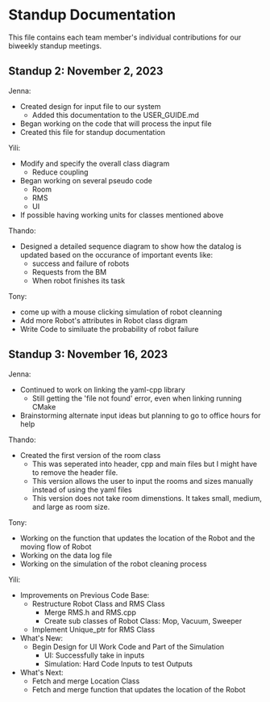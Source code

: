 # Standup Documentation

This file contains each team member's individual contributions for our biweekly standup meetings.

## Standup 2: November 2, 2023

Jenna: 
+ Created design for input file to our system
    + Added this documentation to the USER_GUIDE.md
+ Began working on the code that will process the input file
+ Created this file for standup documentation

Yili:
+ Modify and specify the overall class diagram
    + Reduce coupling
+ Began working on several pseudo code
    + Room
    + RMS
    + UI
+ If possible having working units for classes mentioned above

Thando:
+ Designed a detailed sequence diagram to show how the datalog is updated based on the occurance of important events like:
    + success and failure of robots
    + Requests from the BM
    + When robot finishes its task

Tony: 
+ come up with a mouse clicking simulation of robot cleanning
+ Add more Robot's attributes in Robot class digram
+ Write Code to similuate the probability of robot failure

## Standup 3: November 16, 2023

Jenna:
+ Continued to work on linking the yaml-cpp library
    + Still getting the 'file not found' error, even when linking running CMake
+ Brainstorming alternate input ideas but planning to go to office hours for help

Thando:
+ Created the first version of the room class
    + This was seperated into header, cpp and main files but I might have to remove the header file.
    + This version allows the user to input the rooms and sizes manually instead of using the yaml files
    + This version does not take room dimenstions. It takes small, medium, and large as room size.

Tony:
+ Working on the function that updates the location of the Robot and the moving flow of Robot
+ Working on the data log file
+ Working on the simulation of the robot cleaning process

Yili:
+ Improvements on Previous Code Base:
    + Restructure Robot Class and RMS Class
        + Merge RMS.h and RMS.cpp
        + Create sub classes of Robot Class: Mop, Vacuum, Sweeper
    + Implement Unique_ptr for RMS Class
+ What's New:
    + Begin Design for UI Work Code and Part of the Simulation
        + UI: Successfully take in inputs
        + Simulation: Hard Code Inputs to test Outputs
+ What's Next:
    + Fetch and merge Location Class
    + Fetch and merge function that updates the location of the Robot
